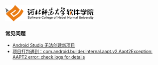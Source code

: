 ![河北师范大学软件学院](../../image/logo.png)



### 常见问题



- [Android Studio 无法创建新项目](./problem-unable-to-create-project)
- [项目打包遇到：com.android.builder.internal.aapt.v2.Aapt2Exception: AAPT2 error: check logs for details](./problem-aapt2-error)

